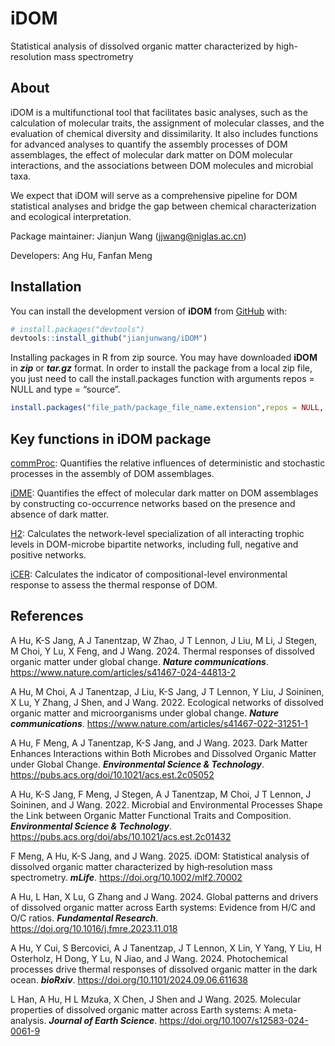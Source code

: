 
# iDOM

Statistical analysis of dissolved organic matter characterized by
high-resolution mass spectrometry

## About

iDOM is a multifunctional tool that facilitates basic analyses, such as
the calculation of molecular traits, the assignment of molecular
classes, and the evaluation of chemical diversity and dissimilarity. It
also includes functions for advanced analyses to quantify the assembly
processes of DOM assemblages, the effect of molecular dark matter on DOM
molecular interactions, and the associations between DOM molecules and
microbial taxa.

We expect that iDOM will serve as a comprehensive pipeline for DOM
statistical analyses and bridge the gap between chemical
characterization and ecological interpretation.

Package maintainer: Jianjun Wang (<jjwang@niglas.ac.cn>)

Developers: Ang Hu, Fanfan Meng

## Installation

You can install the development version of **iDOM** from
[GitHub](https://github.com/) with:

``` r
# install.packages("devtools")
devtools::install_github("jianjunwang/iDOM")
```

Installing packages in R from zip source. You may have downloaded
**iDOM** in ***zip*** or ***tar.gz*** format. In order to install the
package from a local zip file, you just need to call the
install.packages function with arguments repos = NULL and type =
“source”.

``` r
install.packages("file_path/package_file_name.extension",repos = NULL, type = "source")
```

## Key functions in iDOM package

[commProc](https://pubs.acs.org/doi/abs/10.1021/acs.est.2c01432):
Quantifies the relative influences of deterministic and stochastic
processes in the assembly of DOM assemblages.

[iDME](https://pubs.acs.org/doi/10.1021/acs.est.2c05052): Quantifies the
effect of molecular dark matter on DOM assemblages by constructing
co-occurrence networks based on the presence and absence of dark matter.

[H2](https://www.nature.com/articles/s41467-022-31251-1): Calculates the
network-level specialization of all interacting trophic levels in
DOM-microbe bipartite networks, including full, negative and positive
networks.

[iCER](https://www.nature.com/articles/s41467-024-44813-2): Calculates
the indicator of compositional-level environmental response to assess
the thermal response of DOM.

## References

A Hu, K-S Jang, A J Tanentzap, W Zhao, J T Lennon, J Liu, M Li, J Stegen, M Choi, Y Lu, X Feng, and J Wang. 2024. 
Thermal responses of dissolved organic matter under global change. 
***Nature communications***. <https://www.nature.com/articles/s41467-024-44813-2>

A Hu, M Choi, A J Tanentzap, J Liu, K-S Jang, J T Lennon, Y Liu, J Soininen, X Lu, Y Zhang, J Shen, and J Wang. 2022. 
Ecological networks of dissolved organic matter and microorganisms under global change.
***Nature communications***. <https://www.nature.com/articles/s41467-022-31251-1>

A Hu, F Meng, A J Tanentzap, K-S Jang, and J Wang. 2023. 
Dark Matter Enhances Interactions within Both Microbes and Dissolved Organic Matter under Global Change. 
***Environmental Science & Technology***. <https://pubs.acs.org/doi/10.1021/acs.est.2c05052>

A Hu, K-S Jang, F Meng, J Stegen, A J Tanentzap, M Choi, J T Lennon, J Soininen, and J Wang. 2022. 
Microbial and Environmental Processes Shape the Link between Organic Matter Functional Traits and Composition.
***Environmental Science & Technology***.
<https://pubs.acs.org/doi/abs/10.1021/acs.est.2c01432>

F Meng, A Hu, K-S Jang, and J Wang. 2025. 
iDOM: Statistical analysis of dissolved organic matter characterized by high‐resolution mass spectrometry. 
***mLife***. <https://doi.org/10.1002/mlf2.70002>

A Hu, L Han, X Lu, G Zhang and J Wang. 2024.
Global patterns and drivers of dissolved organic matter across Earth systems: Evidence from H/C and O/C ratios.
***Fundamental Research***. <https://doi.org/10.1016/j.fmre.2023.11.018>

A Hu, Y Cui, S Bercovici, A J Tanentzap, J T Lennon, X Lin, Y Yang, Y Liu, H Osterholz, H Dong, Y Lu, N Jiao, and J Wang. 2024.
Photochemical processes drive thermal responses of dissolved organic matter in the dark ocean.
***bioRxiv***. <https://doi.org/10.1101/2024.09.06.611638>

L Han, A Hu, H L Mzuka, X Chen, J Shen and J Wang. 2025.
Molecular properties of dissolved organic matter across Earth systems: A meta-analysis.
***Journal of Earth Science***. <https://doi.org/10.1007/s12583-024-0061-9> 
